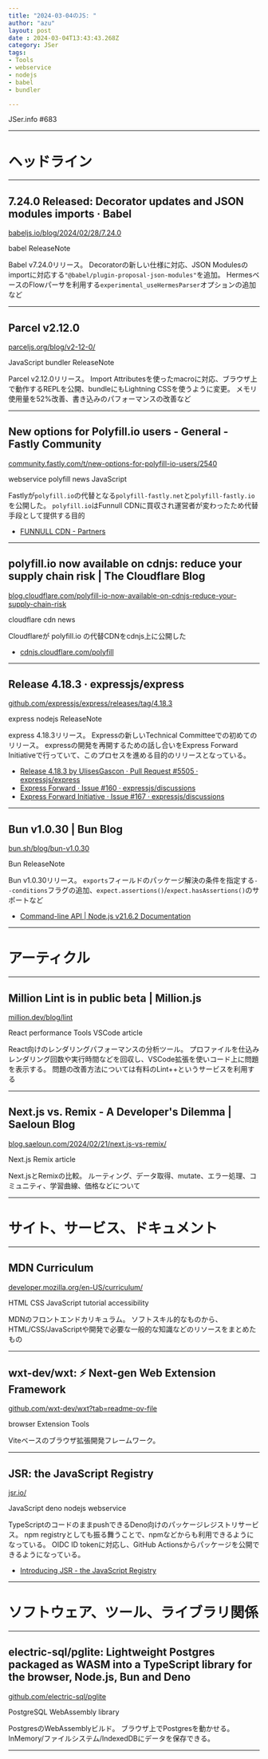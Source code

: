 ```yaml
---
title: "2024-03-04のJS: "
author: "azu"
layout: post
date : 2024-03-04T13:43:43.268Z
category: JSer
tags:
- Tools
- webservice
- nodejs
- babel
- bundler

---
```


JSer.info #683

----

<h1 class="site-genre">ヘッドライン</h1>

----

## 7.24.0 Released: Decorator updates and JSON modules imports · Babel
[babeljs.io/blog/2024/02/28/7.24.0](https://babeljs.io/blog/2024/02/28/7.24.0 "7.24.0 Released: Decorator updates and JSON modules imports · Babel")
<p class="jser-tags jser-tag-icon"><span class="jser-tag">babel</span> <span class="jser-tag">ReleaseNote</span></p>

Babel v7.24.0リリース。
Decoratorの新しい仕様に対応、JSON Modulesのimportに対応する`"@babel/plugin-proposal-json-modules"`を追加。
HermesベースのFlowパーサを利用する`experimental_useHermesParser`オプションの追加など


----

## Parcel v2.12.0
[parceljs.org/blog/v2-12-0/](https://parceljs.org/blog/v2-12-0/ "Parcel v2.12.0")
<p class="jser-tags jser-tag-icon"><span class="jser-tag">JavaScript</span> <span class="jser-tag">bundler</span> <span class="jser-tag">ReleaseNote</span></p>

Parcel v2.12.0リリース。
Import Attributesを使ったmacroに対応、ブラウザ上で動作するREPLを公開、bundleにもLightning CSSを使うように変更。
メモリ使用量を52%改善、書き込みのパフォーマンスの改善など


----

## New options for Polyfill.io users - General - Fastly Community
[community.fastly.com/t/new-options-for-polyfill-io-users/2540](https://community.fastly.com/t/new-options-for-polyfill-io-users/2540 "New options for Polyfill.io users - General - Fastly Community")
<p class="jser-tags jser-tag-icon"><span class="jser-tag">webservice</span> <span class="jser-tag">polyfill</span> <span class="jser-tag">news</span> <span class="jser-tag">JavaScript</span></p>

Fastlyが`polyfill.io`の代替となる`polyfill-fastly.net`と`polyfill-fastly.io`を公開した。
`polyfill.io`はFunnull CDNに買収され運営者が変わったため代替手段として提供する目的

- [FUNNULL CDN - Partners](https://funnull.com/Partner/ "FUNNULL CDN - Partners")

----

## polyfill.io now available on cdnjs: reduce your supply chain risk | The Cloudflare Blog
[blog.cloudflare.com/polyfill-io-now-available-on-cdnjs-reduce-your-supply-chain-risk](https://blog.cloudflare.com/polyfill-io-now-available-on-cdnjs-reduce-your-supply-chain-risk "polyfill.io now available on cdnjs: reduce your supply chain risk | The Cloudflare Blog")
<p class="jser-tags jser-tag-icon"><span class="jser-tag">cloudflare</span> <span class="jser-tag">cdn</span> <span class="jser-tag">news</span></p>

Cloudflareが polyfill.io の代替CDNをcdnjs上に公開した

- [cdnjs.cloudflare.com/polyfill](https://cdnjs.cloudflare.com/polyfill/ "cdnjs.cloudflare.com/polyfill")

----

## Release 4.18.3 · expressjs/express
[github.com/expressjs/express/releases/tag/4.18.3](https://github.com/expressjs/express/releases/tag/4.18.3 "Release 4.18.3 · expressjs/express")
<p class="jser-tags jser-tag-icon"><span class="jser-tag">express</span> <span class="jser-tag">nodejs</span> <span class="jser-tag">ReleaseNote</span></p>

express 4.18.3リリース。
Expressの新しいTechnical Committeeでの初めてのリリース。
expressの開発を再開するための話し合いをExpress Forward Initiativeで行っていて、このプロセスを進める目的のリリースとなっている。

- [Release 4.18.3 by UlisesGascon · Pull Request #5505 · expressjs/express](https://github.com/expressjs/express/pull/5505 "Release 4.18.3 by UlisesGascon · Pull Request #5505 · expressjs/express")
- [Express Forward · Issue #160 · expressjs/discussions](https://github.com/expressjs/discussions/issues/160 "Express Forward · Issue #160 · expressjs/discussions")
- [Express Forward Initiative · Issue #167 · expressjs/discussions](https://github.com/expressjs/discussions/issues/167 "Express Forward Initiative · Issue #167 · expressjs/discussions")

----

## Bun v1.0.30 | Bun Blog
[bun.sh/blog/bun-v1.0.30](https://bun.sh/blog/bun-v1.0.30 "Bun v1.0.30 | Bun Blog")
<p class="jser-tags jser-tag-icon"><span class="jser-tag">Bun</span> <span class="jser-tag">ReleaseNote</span></p>

Bun v1.0.30リリース。
`exports`フィールドのパッケージ解決の条件を指定する`--conditions`フラグの追加、`expect.assertions()`/`expect.hasAssertions()`のサポートなど

- [Command-line API | Node.js v21.6.2 Documentation](https://nodejs.org/api/cli.html#-c-condition---conditionscondition "Command-line API | Node.js v21.6.2 Documentation")

----
<h1 class="site-genre">アーティクル</h1>

----

## Million Lint is in public beta | Million.js
[million.dev/blog/lint](https://million.dev/blog/lint "Million Lint is in public beta | Million.js")
<p class="jser-tags jser-tag-icon"><span class="jser-tag">React</span> <span class="jser-tag">performance</span> <span class="jser-tag">Tools</span> <span class="jser-tag">VSCode</span> <span class="jser-tag">article</span></p>

React向けのレンダリングパフォーマンスの分析ツール。
プロファイルを仕込みレンダリング回数や実行時間などを回収し、VSCode拡張を使いコード上に問題を表示する。
問題の改善方法については有料のLint++というサービスを利用する


----

## Next.js vs. Remix - A Developer&#039;s Dilemma | Saeloun Blog
[blog.saeloun.com/2024/02/21/next.js-vs-remix/](https://blog.saeloun.com/2024/02/21/next.js-vs-remix/ "Next.js vs. Remix - A Developer&#039;s Dilemma | Saeloun Blog")
<p class="jser-tags jser-tag-icon"><span class="jser-tag">Next.js</span> <span class="jser-tag">Remix</span> <span class="jser-tag">article</span></p>

Next.jsとRemixの比較。
ルーティング、データ取得、mutate、エラー処理、コミュニティ、学習曲線、価格などについて


----
<h1 class="site-genre">サイト、サービス、ドキュメント</h1>

----

## MDN Curriculum
[developer.mozilla.org/en-US/curriculum/](https://developer.mozilla.org/en-US/curriculum/ "MDN Curriculum")
<p class="jser-tags jser-tag-icon"><span class="jser-tag">HTML</span> <span class="jser-tag">CSS</span> <span class="jser-tag">JavaScript</span> <span class="jser-tag">tutorial</span> <span class="jser-tag">accessibility</span></p>

MDNのフロントエンドカリキュラム。
ソフトスキル的なものから、HTML/CSS/JavaScriptや開発で必要な一般的な知識などのリソースをまとめたもの


----

## wxt-dev/wxt: ⚡ Next-gen Web Extension Framework
[github.com/wxt-dev/wxt?tab&#x3D;readme-ov-file](https://github.com/wxt-dev/wxt?tab=readme-ov-file "wxt-dev/wxt: ⚡ Next-gen Web Extension Framework")
<p class="jser-tags jser-tag-icon"><span class="jser-tag">browser</span> <span class="jser-tag">Extension</span> <span class="jser-tag">Tools</span></p>

Viteベースのブラウザ拡張開発フレームワーク。


----

## JSR: the JavaScript Registry
[jsr.io/](https://jsr.io/ "JSR: the JavaScript Registry")
<p class="jser-tags jser-tag-icon"><span class="jser-tag">JavaScript</span> <span class="jser-tag">deno</span> <span class="jser-tag">nodejs</span> <span class="jser-tag">webservice</span></p>

TypeScriptのコードのままpushできるDeno向けのパッケージレジストリサービス。
npm registryとしても振る舞うことで、npmなどからも利用できるようになっている。
OIDC ID tokenに対応し、GitHub Actionsからパッケージを公開できるようになっている。

- [Introducing JSR - the JavaScript Registry](https://deno.com/blog/jsr_open_beta "Introducing JSR - the JavaScript Registry")

----
<h1 class="site-genre">ソフトウェア、ツール、ライブラリ関係</h1>

----

## electric-sql/pglite: Lightweight Postgres packaged as WASM into a TypeScript library for the browser, Node.js, Bun and Deno
[github.com/electric-sql/pglite](https://github.com/electric-sql/pglite "electric-sql/pglite: Lightweight Postgres packaged as WASM into a TypeScript library for the browser, Node.js, Bun and Deno")
<p class="jser-tags jser-tag-icon"><span class="jser-tag">PostgreSQL</span> <span class="jser-tag">WebAssembly</span> <span class="jser-tag">library</span></p>

PostgresのWebAssemblyビルド。
ブラウザ上でPostgresを動かせる。InMemory/ファイルシステム/IndexedDBにデータを保存できる。


----
